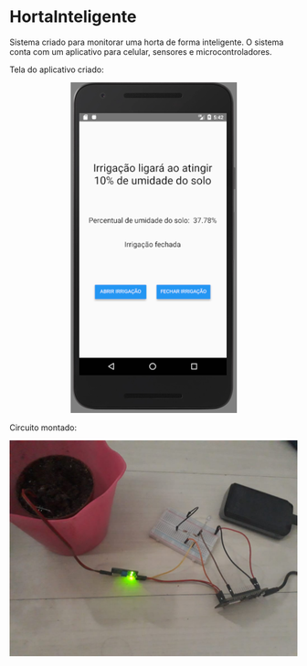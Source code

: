 # HortaInteligente

Sistema criado para monitorar uma horta de forma inteligente.
O sistema conta com um aplicativo para celular, sensores e microcontroladores.

Tela do aplicativo criado:

<p align="center">
<img src="Imagens/Aplicativo.png">
<p/>
Circuito montado:

<p align="center">
  <img src="Imagens/Circuito.jpeg">
</p>
